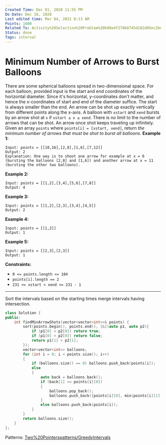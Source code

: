 ```yaml
---
Created Time: Dec 01, 2020 11:55 PM
Do Date: Dec 18, 2020
Last edited time: Mar 04, 2021 8:13 AM
Points: 1600
Related To: Activity%20Selection%20Problem%20b98e4f278b8745d182d05ec2bebc05ef.md
Status: done
Tags: interval
---
```


# Minimum Number of Arrows to Burst Balloons

There are some spherical balloons spread in two-dimensional space. For each balloon, provided input is the start and end coordinates of the horizontal diameter. Since it's horizontal, y-coordinates don't matter, and hence the x-coordinates of start and end of the diameter suffice. The start is always smaller than the end.
An arrow can be shot up exactly vertically from different points along the x-axis. A balloon with `xstart` and `xend` bursts by an arrow shot at `x` if `xstart ≤ x ≤ xend`. There is no limit to the number of arrows that can be shot. An arrow once shot keeps traveling up infinitely.
Given an array `points` where `points[i] = [xstart, xend]`, return *the minimum number of arrows that must be shot to burst all balloons*.
**Example 1:**
```
Input: points = [[10,16],[2,8],[1,6],[7,12]]
Output: 2
Explanation: One way is to shoot one arrow for example at x = 6 (bursting the balloons [2,8] and [1,6]) and another arrow at x = 11 (bursting the other two balloons).
```
**Example 2:**
```
Input: points = [[1,2],[3,4],[5,6],[7,8]]
Output: 4
```
**Example 3:**
```
Input: points = [[1,2],[2,3],[3,4],[4,5]]
Output: 2
```
**Example 4:**
```
Input: points = [[1,2]]
Output: 1
```
**Example 5:**
```
Input: points = [[2,3],[2,3]]
Output: 1
```
**Constraints:**
- `0 <= points.length <= 104`
- `points[i].length == 2`
- `231 <= xstart < xend <= 231 - 1`
---
Sort the intervals based on the starting times merge intervals having intersection. 
```cpp
class Solution {
public:
    int findMinArrowShots(vector<vector<int>>& points) {
        sort(points.begin(), points.end(), [&](auto p1, auto p2){
            if (p1[0] < p2[0]) return true; 
            if (p1[0] > p2[0]) return false;
            return p1[1] > p2[1]; 
        });
        vector<vector<int>> balloons; 
        for (int i = 0; i < points.size(); i++)
        {
            if (balloons.size() == 0) balloons.push_back(points[i]); 
            else
            {
                auto back = balloons.back(); 
                if (back[1] >= points[i][0])
                {
                    balloons.pop_back(); 
                    balloons.push_back({points[i][0], min(points[i][1], back[1])});
                }
                else balloons.push_back(points[i]); 
            }
        }
        return balloons.size(); 
    }
};
```
Patterns: [Two%20Pointers](Two%20Pointers.md)[patterns/Greedy](patterns/Greedy.md)[Intervals](Intervals.md)